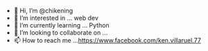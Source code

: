 - 👋 Hi, I’m @chikening
- 👀 I’m interested in ... web dev
- 🌱 I’m currently learning ... Python
- 💞️ I’m looking to collaborate on ...
- 📫 How to reach me ...https://www.facebook.com/ken.villaruel.77

<!---
chikening/chikening is a ✨ special ✨ repository because its `README.md` (this file) appears on your GitHub profile.
You can click the Preview link to take a look at your changes.
--->
